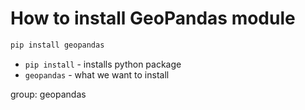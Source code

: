 # How to install GeoPandas module

```bash
pip install geopandas
```

- `pip install` - installs python package
- `geopandas` - what we want to install

group: geopandas


